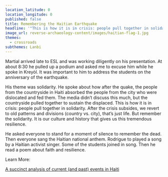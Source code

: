 ```yaml
---
location_latitude: 0
location_longitude: 0
published: false
title: Remembering the Haitian Earthquake
headline: '"This is how it is in crisis: people pull together in solidarity." '
image_url: reverse-archaeology-content/images/haitian-flag-1.jpg
themes:
  - crossroads
subthemes: Lanbi
---
```

Martial arrived late to ESL and was working diligently on his presentation. At about 8:30 he pulled up a podium and asked me to excuse him while he spoke in Kreyòl. It was important to him to address the students on the anniversary of the earthquake.  

His theme was solidarity.  He spoke about how after the quake, the people from the countryside in Haiti absorbed the people from the city who were dislocated and fed them. The media didn’t discuss this much, but the countryside pulled together to sustain the displaced. This is how it is in crisis: people pull together in solidarity. After the crisis subsides, we revert to old patterns and divisions (country vs. city), that’s just life. But remember the solidarity. It is our culture and history that gives us this tremendous resilience.   

He asked everyone to stand for a moment of silence to remember the dead. Then everyone sang the Haitian national anthem. Rodrigue to played a song by a Haitian activist singer. Some of the students joined in song. Then he read a poem about faith and resilience.  

Learn More:  

[A succinct analysis of current (and past) events in Haiti](http://www.slate.com/articles/news_and_politics/politics/2016/09/the_truth_about_the_clintons_and_haiti.html)




